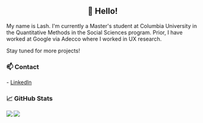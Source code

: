 <h2 align='center'> 👋 Hello!</h2>

<p>
My name is Lash. I'm currently a Master's student at Columbia University in the Quantitative Methods in the Social Sciences program. Prior, I have worked at Google via Adecco where I worked in UX research.
</p>

<p>
  Stay tuned for more projects!
</p>

<h3> 📫 Contact </h3>
- <a href="https://www.linkedin.com/in/lash-tan/">LinkedIn</a>

### &#x1f4c8; GitHub Stats
<img align="left" src="https://github-readme-stats.vercel.app/api?username=lashtan&show_icons=true&line_height=27&count_private=true&title_color=ffffff&text_color=c9cacc&icon_color=2bbc8a&bg_color=1d1f21" />

<a href="https://github.com/lashtan/School-Projects">
  <img align="left" src="https://github-readme-stats.vercel.app/api/pin/?username=lashtan&repo=School-Projects&title_color=ffffff&text_color=c9cacc&icon_color=2bbc8a&bg_color=1d1f21" />
</a>
